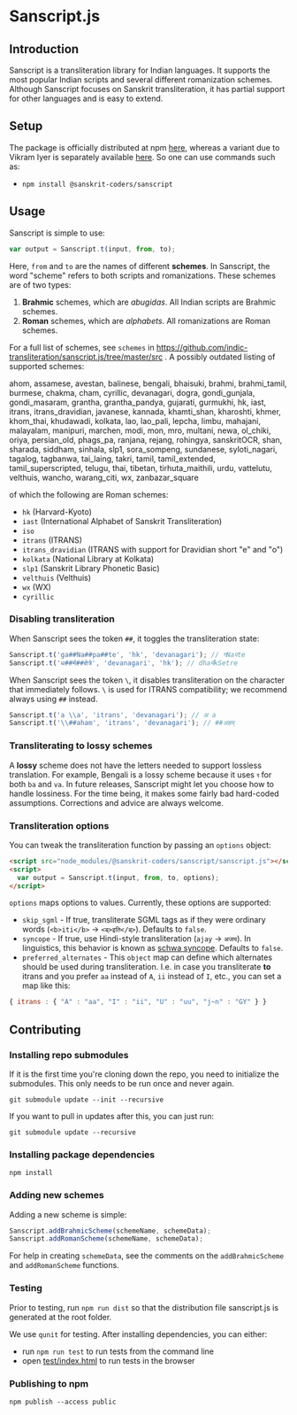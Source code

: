Sanscript.js
=============================

## Introduction

Sanscript is a transliteration library for Indian languages. It supports the most popular Indian scripts and several different romanization schemes. Although Sanscript focuses on Sanskrit transliteration, it has partial support for other languages and is easy to extend.

## Setup
The package is officially distributed at npm [here](https://www.npmjs.com/package/@sanskrit-coders/sanscript), whereas a variant due to Vikram Iyer is separately available [here](https://www.npmjs.com/package/sanscript). So one can use commands such as:

- `npm install @sanskrit-coders/sanscript`

## Usage

Sanscript is simple to use:

```js
var output = Sanscript.t(input, from, to);
```

Here, `from` and `to` are the names of different **schemes**. In Sanscript, the word "scheme" refers to both scripts and romanizations. These schemes are of two types:

1. **Brahmic** schemes, which are *abugidas*. All Indian scripts are Brahmic schemes.
2. **Roman** schemes, which are *alphabets*. All romanizations are Roman schemes.

For a full list of schemes, see `schemes` in https://github.com/indic-transliteration/sanscript.js/tree/master/src . A possibly outdated listing of supported schemes:

ahom, assamese, avestan, balinese, bengali, bhaisuki, brahmi, brahmi_tamil, burmese, chakma, cham, cyrillic, devanagari, dogra, gondi_gunjala, gondi_masaram, grantha, grantha_pandya, gujarati, gurmukhi, hk, iast, itrans, itrans_dravidian, javanese, kannada, khamti_shan, kharoshti, khmer, khom_thai, khudawadi, kolkata, lao, lao_pali, lepcha, limbu, mahajani, malayalam, manipuri, marchen, modi, mon, mro, multani, newa, ol_chiki, oriya, persian_old, phags_pa, ranjana, rejang, rohingya, sanskritOCR, shan, sharada, siddham, sinhala, slp1, sora_sompeng, sundanese, syloti_nagari, tagalog, tagbanwa, tai_laing, takri, tamil, tamil_extended, tamil_superscripted, telugu, thai, tibetan, tirhuta_maithili, urdu, vattelutu, velthuis, wancho, warang_citi, wx, zanbazar_square

of which the following are Roman schemes:

* `hk` (Harvard-Kyoto)
* `iast` (International Alphabet of Sanskrit Transliteration)
* `iso`
* `itrans` (ITRANS)
* `itrans_dravidian` (ITRANS with support for Dravidian short "e" and "o")
* `kolkata` (National Library at Kolkata)
* `slp1` (Sanskrit Library Phonetic Basic)
* `velthuis` (Velthuis)
* `wx` (WX)
* `cyrillic`

### Disabling transliteration
When Sanscript sees the token `##`, it toggles the transliteration state:

```js
Sanscript.t('ga##Na##pa##te', 'hk', 'devanagari'); // गNaपte
Sanscript.t('ध##र्म##क्षेत्रे', 'devanagari', 'hk'); // dhaर्मkSetre
```

When Sanscript sees the token `\`, it disables transliteration on the character that immediately follows. `\` is used for ITRANS compatibility; we recommend always using `##` instead.

```js
Sanscript.t('a \\a', 'itrans', 'devanagari'); // अ a
Sanscript.t('\\##aham', 'itrans', 'devanagari'); // ##अहम्
```

### Transliterating to lossy schemes
A **lossy** scheme does not have the letters needed to support lossless translation. For example, Bengali is a lossy scheme because it uses `ব` for both `ba` and `va`. In future releases, Sanscript might let you choose how to handle lossiness. For the time being, it makes some fairly bad hard-coded assumptions. Corrections and advice are always welcome.

### Transliteration options
You can tweak the transliteration function by passing an `options` object:

```html
<script src="node_modules/@sanskrit-coders/sanscript/sanscript.js"></script>
<script>
  var output = Sanscript.t(input, from, to, options);
</script>
```

`options` maps options to values. Currently, these options are supported:

* `skip_sgml` - If true, transliterate SGML tags as if they were ordinary words (`<b>iti</b>` → `<ब्>इति</ब्>`). Defaults to `false`.
* `syncope` - If true, use Hindi-style transliteration (`ajay` → `अजय`). In linguistics, this behavior is known as [schwa syncope](http://en.wikipedia.org/wiki/Schwa_deletion_in_Indo-Aryan_languages). Defaults to `false`.
* `preferred_alternates` - This `object` map can define which alternates should be used during transliteration. I.e. in case you transliterate **to** itrans and you prefer `aa` instead of `A`, `ii` instead of `I`, etc., you can set a map like this:
```js
{ itrans : { "A" : "aa", "I" : "ii", "U" : "uu", "j~n" : "GY" } }
```
## Contributing

### Installing repo submodules

If it is the first time you're cloning down the repo, you need to initialize the submodules.
This only needs to be run once and never again.

```shell
git submodule update --init --recursive
```

If you want to pull in updates after this, you can just run:

```shell
git submodule update --recursive
```

### Installing package dependencies

```shell
npm install
```

### Adding new schemes

Adding a new scheme is simple:

```js
Sanscript.addBrahmicScheme(schemeName, schemeData);
Sanscript.addRomanScheme(schemeName, schemeData);
```

For help in creating `schemeData`, see the comments on the `addBrahmicScheme` and `addRomanScheme` functions.

### Testing
Prior to testing, run `npm run dist` so that the distribution file sanscript.js is generated at the root folder.

We use `qunit` for testing.
After installing dependencies, you can either:

* run `npm run test` to run tests from the command line
* open [test/index.html](test/index.html) to run tests in the browser

### Publishing to npm

```shell
npm publish --access public
```

